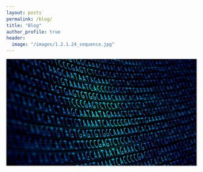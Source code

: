 ```yaml
---
layout: posts
permalink: /blog/
title: "Blog"
author_profile: true
header:
  image: "/images/1.2.1.24_sequence.jpg"
---
```



<img src="/images/1.2.1.24_sequence.jpg" alt="Image" class="custom-image">